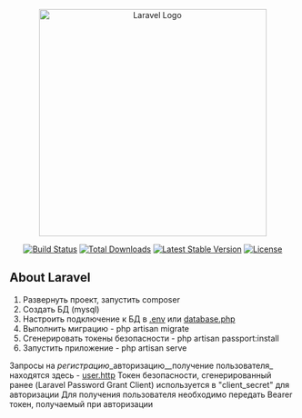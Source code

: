 <p align="center"><a href="https://laravel.com" target="_blank"><img src="https://raw.githubusercontent.com/laravel/art/master/logo-lockup/5%20SVG/2%20CMYK/1%20Full%20Color/laravel-logolockup-cmyk-red.svg" width="400" alt="Laravel Logo"></a></p>

<p align="center">
<a href="https://github.com/laravel/framework/actions"><img src="https://github.com/laravel/framework/workflows/tests/badge.svg" alt="Build Status"></a>
<a href="https://packagist.org/packages/laravel/framework"><img src="https://img.shields.io/packagist/dt/laravel/framework" alt="Total Downloads"></a>
<a href="https://packagist.org/packages/laravel/framework"><img src="https://img.shields.io/packagist/v/laravel/framework" alt="Latest Stable Version"></a>
<a href="https://packagist.org/packages/laravel/framework"><img src="https://img.shields.io/packagist/l/laravel/framework" alt="License"></a>
</p>

## About Laravel

1. Развернуть проект, запустить composer
2. Создать БД (mysql)
3. Настроить подключение к БД в [.env](.env) или [database.php](config%2Fdatabase.php)
4. Выполнить миграцию - php artisan migrate
5. Сгенерировать токены безопасности - php artisan passport:install
6. Запустить приложение - php artisan serve

Запросы на _регистрацию_\_авторизацию_\_получение пользователя_ находятся здесь - [user.http](dev%2Fjb_http_client%2Fuser.http)
Токен безопасности, сгенерированный ранее (Laravel Password Grant Client) используется в "client_secret" для авторизации
Для получения пользователя необходимо передать Bearer токен, получаемый при авторизации
